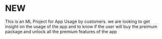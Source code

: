 # NEW
This is an ML Project for App Usage by customers.
we are looking to get insight on the usage of the app and to know if the user will buy the preimum package 
and unlock all the premium features of the app 
